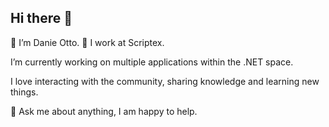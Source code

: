 ## Hi there 👋

👨 I’m Danie Otto.
🏢 I work at Scriptex.

I’m currently working on multiple applications within the .NET space. 

I love interacting with the community, sharing knowledge and learning new things.

💬 Ask me about anything, I am happy to help.
